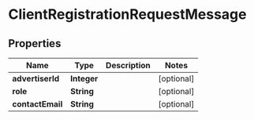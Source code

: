 
# ClientRegistrationRequestMessage

## Properties
Name | Type | Description | Notes
------------ | ------------- | ------------- | -------------
**advertiserId** | **Integer** |  |  [optional]
**role** | **String** |  |  [optional]
**contactEmail** | **String** |  |  [optional]



